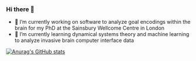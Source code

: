 ### Hi there 👋

- 🔭 I’m currently working on software to analyze goal encodings within the brain for my PhD at the Sainsbury Wellcome Centre in London
- 🌱 I’m currently learning dynamical systems theory and machine learning to analyze invasive brain computer interface data

[![Anurag's GitHub stats](https://github-readme-stats.vercel.app/api?username=3man1992)](https://github.com/3man199/github-readme-stats)

<!--
**3man1992/3man1992** is a ✨ _special_ ✨ repository because its `README.md` (this file) appears on your GitHub profile.

Here are some ideas to get you started:

- 🔭 I’m currently working on ...
- 🌱 I’m currently learning ...
- 👯 I’m looking to collaborate on ...
- 🤔 I’m looking for help with ...
- 💬 Ask me about ...
- 📫 How to reach me: ...
- 😄 Pronouns: ...
- ⚡ Fun fact: ...
-->
